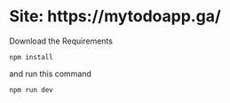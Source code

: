 <h1>Site: https://mytodoapp.ga/</h1>


Download the Requirements

```
npm install
```

and run this command 

```
npm run dev
```
